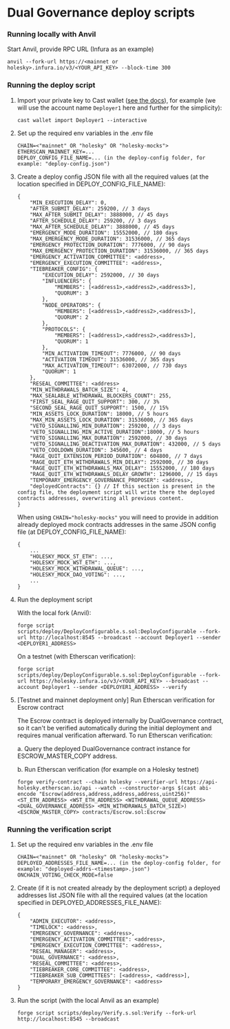 # Dual Governance deploy scripts

### Running locally with Anvil

Start Anvil, provide RPC URL (Infura as an example)
```
anvil --fork-url https://<mainnet or holesky>.infura.io/v3/<YOUR_API_KEY> --block-time 300
```

### Running the deploy script

1. Import your private key to Cast wallet ([see the docs](https://book.getfoundry.sh/reference/cast/cast-wallet-import)), for example (we will use the account name `Deployer1` here and further for the simplicity):

    ```
    cast wallet import Deployer1 --interactive
    ```

2. Set up the required env variables in the .env file

    ```
    CHAIN=<"mainnet" OR "holesky" OR "holesky-mocks">
    ETHERSCAN_MAINNET_KEY=...
    DEPLOY_CONFIG_FILE_NAME=... (in the deploy-config folder, for example: "deploy-config.json")
    ```

3. Create a deploy config JSON file with all the required values (at the location specified in DEPLOY_CONFIG_FILE_NAME):
    ```
    {
        "MIN_EXECUTION_DELAY": 0,
        "AFTER_SUBMIT_DELAY": 259200, // 3 days
        "MAX_AFTER_SUBMIT_DELAY": 3888000, // 45 days
        "AFTER_SCHEDULE_DELAY": 259200, // 3 days
        "MAX_AFTER_SCHEDULE_DELAY": 3888000, // 45 days
        "EMERGENCY_MODE_DURATION": 15552000, // 180 days
        "MAX_EMERGENCY_MODE_DURATION": 31536000, // 365 days
        "EMERGENCY_PROTECTION_DURATION": 7776000, // 90 days
        "MAX_EMERGENCY_PROTECTION_DURATION": 31536000, // 365 days
        "EMERGENCY_ACTIVATION_COMMITTEE": <address>,
        "EMERGENCY_EXECUTION_COMMITTEE": <address>,
        "TIEBREAKER_CONFIG": {
            "EXECUTION_DELAY": 2592000, // 30 days
            "INFLUENCERS": {
                "MEMBERS": [<address1>,<address2>,<address3>],
                "QUORUM": 3
            },
            "NODE_OPERATORS": {
                "MEMBERS": [<address1>,<address2>,<address3>],
                "QUORUM": 2
            },
            "PROTOCOLS": {
                "MEMBERS": [<address1>,<address2>,<address3>],
                "QUORUM": 1
            },
            "MIN_ACTIVATION_TIMEOUT": 7776000, // 90 days
            "ACTIVATION_TIMEOUT": 31536000, // 365 days
            "MAX_ACTIVATION_TIMEOUT": 63072000, // 730 days
            "QUORUM": 1
        },
        "RESEAL_COMMITTEE": <address>
        "MIN_WITHDRAWALS_BATCH_SIZE": 4,
        "MAX_SEALABLE_WITHDRAWAL_BLOCKERS_COUNT": 255,
        "FIRST_SEAL_RAGE_QUIT_SUPPORT": 300, // 3%
        "SECOND_SEAL_RAGE_QUIT_SUPPORT": 1500, // 15%
        "MIN_ASSETS_LOCK_DURATION": 18000, // 5 hours
        "MAX_MIN_ASSETS_LOCK_DURATION": 31536000, // 365 days
        "VETO_SIGNALLING_MIN_DURATION": 259200, // 3 days
        "VETO_SIGNALLING_MIN_ACTIVE_DURATION":18000, // 5 hours
        "VETO_SIGNALLING_MAX_DURATION": 2592000, // 30 days
        "VETO_SIGNALLING_DEACTIVATION_MAX_DURATION": 432000, // 5 days
        "VETO_COOLDOWN_DURATION": 345600, // 4 days
        "RAGE_QUIT_EXTENSION_PERIOD_DURATION": 604800, // 7 days
        "RAGE_QUIT_ETH_WITHDRAWALS_MIN_DELAY": 2592000, // 30 days
        "RAGE_QUIT_ETH_WITHDRAWALS_MAX_DELAY": 15552000, // 180 days
        "RAGE_QUIT_ETH_WITHDRAWALS_DELAY_GROWTH": 1296000, // 15 days
        "TEMPORARY_EMERGENCY_GOVERNANCE_PROPOSER": <address>,
        "deployedContracts": {} // If this section is present in the config file, the deployment script will write there the deployed contracts addresses, overwriting all previous content.
    }
    ```

    When using `CHAIN="holesky-mocks"` you will need to provide in addition already deployed mock contracts addresses in the same JSON config file (at DEPLOY_CONFIG_FILE_NAME):
    
    ```
    {
        ...
        "HOLESKY_MOCK_ST_ETH": ...,
        "HOLESKY_MOCK_WST_ETH": ...,
        "HOLESKY_MOCK_WITHDRAWAL_QUEUE": ...,
        "HOLESKY_MOCK_DAO_VOTING": ...,
        ...
    }
    ```

4. Run the deployment script

    With the local fork (Anvil):
    ```
    forge script scripts/deploy/DeployConfigurable.s.sol:DeployConfigurable --fork-url http://localhost:8545 --broadcast --account Deployer1 --sender <DEPLOYER1_ADDRESS>
    ```

    On a testnet (with Etherscan verification):
    ```
    forge script scripts/deploy/DeployConfigurable.s.sol:DeployConfigurable --fork-url https://holesky.infura.io/v3/<YOUR_API_KEY> --broadcast --account Deployer1 --sender <DEPLOYER1_ADDRESS> --verify
    ```

5. [Testnet and mainnet deployment only] Run Etherscan verification for Escrow contract

    The Escrow contract is deployed internally by DualGovernance contract, so it can't be verified automatically during the initial deployment and requires manual verification afterward. To run Etherscan verification:

    a. Query the deployed DualGovernance contract instance for ESCROW_MASTER_COPY address.

    b. Run Etherscan verification (for example on a Holesky testnet)

    ```
    forge verify-contract --chain holesky --verifier-url https://api-holesky.etherscan.io/api --watch --constructor-args $(cast abi-encode "Escrow(address,address,address,address,uint256)" <ST_ETH_ADDRESS> <WST_ETH_ADDRESS> <WITHDRAWAL_QUEUE_ADDRESS> <DUAL_GOVERNANCE_ADDRESS> <MIN_WITHDRAWALS_BATCH_SIZE>) <ESCROW_MASTER_COPY> contracts/Escrow.sol:Escrow
    ```

### Running the verification script

1. Set up the required env variables in the .env file

    ```
    CHAIN=<"mainnet" OR "holesky" OR "holesky-mocks">
    DEPLOYED_ADDRESSES_FILE_NAME=... (in the deploy-config folder, for example: "deployed-addrs-<timestamp>.json")
    ONCHAIN_VOTING_CHECK_MODE=false
    ```

2. Create (if it is not created already by the deployment script) a deployed addresses list JSON file with all the required values (at the location specified in DEPLOYED_ADDRESSES_FILE_NAME):

    ```
    {
        "ADMIN_EXECUTOR": <address>,
        "TIMELOCK": <address>,
        "EMERGENCY_GOVERNANCE": <address>,
        "EMERGENCY_ACTIVATION_COMMITTEE": <address>,
        "EMERGENCY_EXECUTION_COMMITTEE": <address>,
        "RESEAL_MANAGER": <address>,
        "DUAL_GOVERNANCE": <address>,
        "RESEAL_COMMITTEE": <address>,
        "TIEBREAKER_CORE_COMMITTEE": <address>,
        "TIEBREAKER_SUB_COMMITTEES": [<address>, <address>],
        "TEMPORARY_EMERGENCY_GOVERNANCE": <address>
    }
    ```

3. Run the script (with the local Anvil as an example)

    ```
    forge script scripts/deploy/Verify.s.sol:Verify --fork-url http://localhost:8545 --broadcast
    ```
